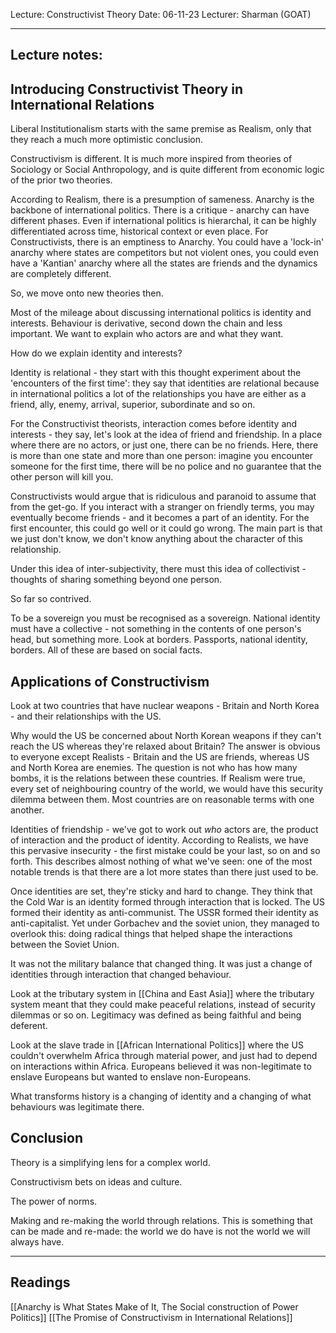 Lecture: Constructivist Theory
Date: 06-11-23
Lecturer: Sharman (GOAT)

---
## Lecture notes:

## Introducing Constructivist Theory in International Relations

Liberal Institutionalism starts with the same premise as Realism, only that they reach a much more optimistic conclusion.

Constructivism is different. It is much more inspired from theories of Sociology or Social Anthropology, and is quite different from economic logic of the prior two theories. 

According to Realism, there is a presumption of sameness. Anarchy is the backbone of international politics. There is a critique - anarchy can have different phases. Even if international politics is hierarchal, it can be highly differentiated across time, historical context or even place. For Constructivists, there is an emptiness to Anarchy. You could have a 'lock-in' anarchy where states are competitors but not violent ones, you could even have a 'Kantian' anarchy where all the states are friends and the dynamics are completely different.

So, we move onto new theories then.

Most of the mileage about discussing international politics is identity and interests. Behaviour is derivative, second down the chain and less important. We want to explain who actors are and what they want.

How do we explain identity and interests?

Identity is relational - they start with this thought experiment about the 'encounters of the first time': they say that identities are relational because in international politics a lot of the relationships you have are either as a friend, ally, enemy, arrival, superior, subordinate and so on. 

For the Constructivist theorists, interaction comes before identity and interests - they say, let's look at the idea of friend and friendship. In a place where there are no actors, or just one, there can be no friends. Here, there is more than one state and more than one person: imagine you encounter someone for the first time, there will be no police and no guarantee that the other person will kill you.

Constructivists would argue that is ridiculous and paranoid to assume that from the get-go. If you interact with a stranger on friendly terms, you may eventually become friends - and it becomes a part of an identity. For the first encounter, this could go well or it could go wrong. The main part is that we just don't know, we don't know anything about the character of this relationship.

Under this idea of inter-subjectivity, there must this idea of collectivist - thoughts of sharing something beyond one person.

So far so contrived.

To be a sovereign you must be recognised as a sovereign. National identity must have a collective - not something in the contents of one person's head, but something more. Look at borders. Passports, national identity, borders. All of these are based on social facts.


## Applications of Constructivism

Look at two countries that have nuclear weapons - Britain and North Korea - and their relationships with the US.

Why would the US be concerned about North Korean weapons if they can't reach the US whereas they're relaxed about Britain? The answer is obvious to everyone except Realists - Britain and the US are friends, whereas US and North Korea are enemies. The question is not who has how many bombs, it is the relations between these countries. If Realism were true, every set of neighbouring country of the world, we would have this security dilemma between them. Most countries are on reasonable terms with one another.

Identities of friendship - we've got to work out *who* actors are, the product of interaction and the product of identity. According to Realists, we have this pervasive insecurity - the first mistake could be your last, so on and so forth. This describes almost nothing of what we've seen: one of the most notable trends is that there are a lot more states than there just used to be.

Once identities are set, they're sticky and hard to change. They think that the Cold War is an identity formed through interaction that is locked. The US formed their identity as anti-communist. The USSR formed their identity as anti-capitalist. Yet under Gorbachev and the soviet union, they managed to overlook this: doing radical things that helped shape the interactions between the Soviet Union.

It was not the military balance that changed thing. It was just a change of identities through interaction that changed behaviour.

Look at the tributary system in [[China and East Asia]] where the tributary system meant that they could make peaceful relations, instead of security dilemmas or so on. Legitimacy was defined as being faithful and being deferent. 

Look at the slave trade in [[African International Politics]] where the US couldn't overwhelm Africa through material power, and just had to depend on interactions within Africa. Europeans believed it was non-legitimate to enslave Europeans but wanted to enslave non-Europeans.

What transforms history is a changing of identity and a changing of what behaviours was legitimate there.

## Conclusion

Theory is a simplifying lens for a complex world.

Constructivism bets on ideas and culture.

The power of norms.

Making and re-making the world through relations. This is something that can be made and re-made: the world we do have is not the world we will always have.

---

## Readings

[[Anarchy is What States Make of It, The Social construction of Power Politics]]
[[The Promise of Constructivism in International Relations]]